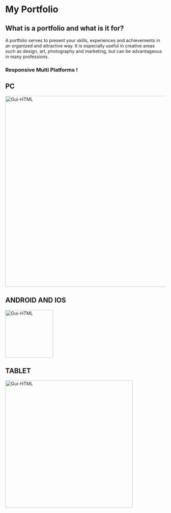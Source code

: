# My Portfolio 

## What is a portfolio and what is it for?

A portfolio serves to present your skills, experiences and achievements in an organized and attractive way. It is especially useful in creative areas such as design, art, photography and marketing, but can be advantageous in many professions.

### Responsive Multi Platforms !

## PC
<div style="display: inline_block">
  <img align="center" alt="Gui-HTML" width="600" src="https://i.imgur.com/0tjGkJO.jpeg">
</div>

## ANDROID AND IOS
<div style="display: inline_block">
  <img align="center" alt="Gui-HTML" width="150" src="https://i.imgur.com/By5WbZM.jpeg">
</div>

## TABLET
<div style="display: inline_block">
  <img align="center" alt="Gui-HTML" width="400" src="https://i.imgur.com/N64ZF9r.jpeg">
</div>

